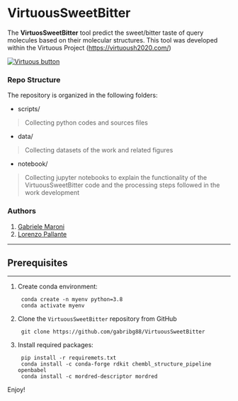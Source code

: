# VirtuousSweetBitter

The **VirtuosSweetBitter** tool predict the sweet/bitter taste of query molecules based on their molecular structures. This tool was developed within the Virtuous Project (https://virtuoush2020.com/)

[![Virtuous button][Virtuous_image]][Virtuous link]

[Virtuous_image]: https://virtuoush2020.com/wp-content/uploads/2021/02/V_logo_h.png
[Virtuous link]: https://virtuoush2020.com/


### Repo Structure
The repository is organized in the following folders:

- scripts/
>Collecting python codes and sources files 

- data/
> Collecting datasets of the work and related figures

- notebook/
> Collecting jupyter notebooks to explain the functionality of the VirtuousSweetBitter code and the processing steps followed in the work development


### Authors
1. [Gabriele Maroni](https://github.com/gabribg88)
2. [Lorenzo Pallante](https://github.com/lorenzopallante)

----------------
## Prerequisites
----------------

1. Create conda environment:

        conda create -n myenv python=3.8
        conda activate myenv

2. Clone the `VirtuousSweetBitter` repository from GitHub

        git clone https://github.com/gabribg88/VirtuousSweetBitter

3. Install required packages:

        pip install -r requiremets.txt
        conda install -c conda-forge rdkit chembl_structure_pipeline openbabel
        conda install -c mordred-descriptor mordred

Enjoy! 